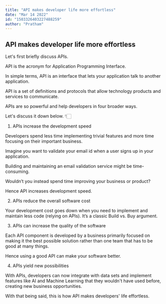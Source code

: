 ```yaml
---
title: "API makes developer life more effortless"
date: "Mar 14 2022"
id: "1503326403227488259"
author: "Pratham"
---
```


## API makes developer life more effortless

<Tweet>

Let's first briefly discuss APIs.

API is the acronym for Application Programming Interface.

</Tweet>

<Tweet>

In simple terms, API is an interface that lets your application talk to another application.

API is a set of definitions and protocols that allow technology products and services to communicate.

</Tweet>

<Tweet>

APIs are so powerful and help developers in four broader ways.

Let's discuss it down below. 👇🏻

</Tweet>

<Tweet>

1. APIs increase the development speed

Developers spend less time implementing trivial features and more time focusing on their important business.

</Tweet>

<Tweet>

Imagine you want to validate your email id when a user signs up in your application.

Building and maintaining an email validation service might be time-consuming. 

Wouldn’t you instead spend time improving your business or product?

Hence API increases development speed.

</Tweet>

<Tweet>

2. APIs reduce the overall software cost

Your development cost goes down when you need to implement and maintain less code (relying on APIs). It’s a classic Build vs. Buy argument.

</Tweet>

<Tweet>

3. APIs can increase the quality of the software

Each API component is developed by a business primarily focused on making it the best possible solution rather than one team that has to be good at many things.

Hence using a good API can make your software better.

</Tweet>

<Tweet>

4. APIs yield new possibilities

With APIs, developers can now integrate with data sets and implement features like AI and Machine Learning that they wouldn't have used before, creating new business opportunities.

</Tweet>

<Tweet>

With that being said, this is how API makes developers' life effortless.

</Tweet>
